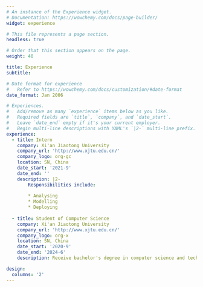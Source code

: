 ```yaml
---
# An instance of the Experience widget.
# Documentation: https://wowchemy.com/docs/page-builder/
widget: experience

# This file represents a page section.
headless: true

# Order that this section appears on the page.
weight: 40

title: Experience
subtitle:

# Date format for experience
#   Refer to https://wowchemy.com/docs/customization/#date-format
date_format: Jan 2006

# Experiences.
#   Add/remove as many `experience` items below as you like.
#   Required fields are `title`, `company`, and `date_start`.
#   Leave `date_end` empty if it's your current employer.
#   Begin multi-line descriptions with YAML's `|2-` multi-line prefix.
experience:
  - title: Intern
    company: Xi'an Jiaotong University
    company_url: 'http://www.xjtu.edu.cn/'
    company_logo: org-gc
    location: SN, China
    date_start: '2021-9'
    date_end: ''
    description: |2-
        Responsibilities include:
        
        * Analysing
        * Modelling
        * Deploying
        
  - title: Student of Computer Science
    company: Xi'an Jiaotong University
    company_url: 'http://www.xjtu.edu.cn/'
    company_logo: org-x
    location: SN, China
    date_start: '2020-9'
    date_end: '2024-6'
    description: Receive bachelor's degree in computer science and technology.

design:
  columns: '2'
---
```

